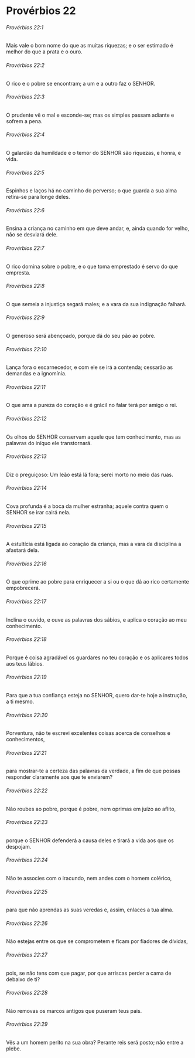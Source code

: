 # Provérbios 22

###### Provérbios 22:1

Mais vale o bom nome do que as muitas riquezas; e o ser estimado é melhor do que a prata e o ouro.

###### Provérbios 22:2

O rico e o pobre se encontram; a um e a outro faz o SENHOR.

###### Provérbios 22:3

O prudente vê o mal e esconde-se; mas os simples passam adiante e sofrem a pena.

###### Provérbios 22:4

O galardão da humildade e o temor do SENHOR são riquezas, e honra, e vida.

###### Provérbios 22:5

Espinhos e laços há no caminho do perverso; o que guarda a sua alma retira-se para longe deles.

###### Provérbios 22:6

Ensina a criança no caminho em que deve andar, e, ainda quando for velho, não se desviará dele.

###### Provérbios 22:7

O rico domina sobre o pobre, e o que toma emprestado é servo do que empresta.

###### Provérbios 22:8

O que semeia a injustiça segará males; e a vara da sua indignação falhará.

###### Provérbios 22:9

O generoso será abençoado, porque dá do seu pão ao pobre.

###### Provérbios 22:10

Lança fora o escarnecedor, e com ele se irá a contenda; cessarão as demandas e a ignomínia.

###### Provérbios 22:11

O que ama a pureza do coração e é grácil no falar terá por amigo o rei.

###### Provérbios 22:12

Os olhos do SENHOR conservam aquele que tem conhecimento, mas as palavras do iníquo ele transtornará.

###### Provérbios 22:13

Diz o preguiçoso: Um leão está lá fora; serei morto no meio das ruas.

###### Provérbios 22:14

Cova profunda é a boca da mulher estranha; aquele contra quem o SENHOR se irar cairá nela.

###### Provérbios 22:15

A estultícia está ligada ao coração da criança, mas a vara da disciplina a afastará dela.

###### Provérbios 22:16

O que oprime ao pobre para enriquecer a si ou o que dá ao rico certamente empobrecerá.

###### Provérbios 22:17

Inclina o ouvido, e ouve as palavras dos sábios, e aplica o coração ao meu conhecimento.

###### Provérbios 22:18

Porque é coisa agradável os guardares no teu coração e os aplicares todos aos teus lábios.

###### Provérbios 22:19

Para que a tua confiança esteja no SENHOR, quero dar-te hoje a instrução, a ti mesmo.

###### Provérbios 22:20

Porventura, não te escrevi excelentes coisas acerca de conselhos e conhecimentos,

###### Provérbios 22:21

para mostrar-te a certeza das palavras da verdade, a fim de que possas responder claramente aos que te enviarem?

###### Provérbios 22:22

Não roubes ao pobre, porque é pobre, nem oprimas em juízo ao aflito,

###### Provérbios 22:23

porque o SENHOR defenderá a causa deles e tirará a vida aos que os despojam.

###### Provérbios 22:24

Não te associes com o iracundo, nem andes com o homem colérico,

###### Provérbios 22:25

para que não aprendas as suas veredas e, assim, enlaces a tua alma.

###### Provérbios 22:26

Não estejas entre os que se comprometem e ficam por fiadores de dívidas,

###### Provérbios 22:27

pois, se não tens com que pagar, por que arriscas perder a cama de debaixo de ti?

###### Provérbios 22:28

Não removas os marcos antigos que puseram teus pais.

###### Provérbios 22:29

Vês a um homem perito na sua obra? Perante reis será posto; não entre a plebe.

